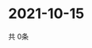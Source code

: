 # 2021-10-15
  共 0条

  <!-- BEGIN -->
  <!-- 最后更新时间Fri Oct 15 2021 18:03:51 GMT+0000 (Coordinated Universal Time) -->
  
  <!-- END -->
  
  